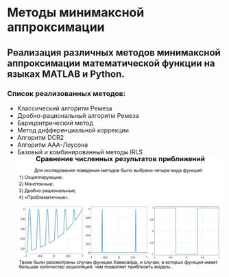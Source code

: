 # Методы минимаксной аппроксимации
## Реализация различных методов минимаксной аппроксимации математической функции на языках MATLAB и Python. 
### Список реализованных методов: 
* Классический алгоритм Ремеза
* Дробно-рациональный алгоритм Ремеза
* Барицентрический метод
* Метод дифференциальной коррекции
* Алгоритм DCR2
* Алгоритм AAA-Лоусона
* Базовый и комбинированный методы IRLS
![1](images/1.jpg)
